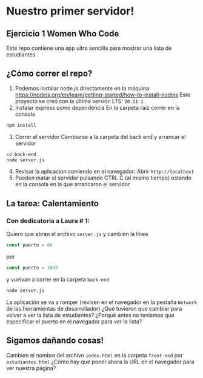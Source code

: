 # Nuestro primer servidor!
## Ejercicio 1 Women Who Code
Este repo contiene una app ultra sencilla para mostrar una lista de estudiantes

## ¿Cómo correr el repo?
1. Podemos instalar node.js directamente en la máquina: https://nodejs.org/en/learn/getting-started/how-to-install-nodejs
Este proyecto se creó con la última versión LTS: `20.11.1`
2. Instalar express como dependencia
En la carpeta raíz correr en la consola
```bash
npm install
```
3. Correr el servidor
Cambiarse a la carpeta del back end y arrancar el servidor
```bash
cd back-end
node server.js
```
4. Revisar la aplicacion corriendo en el navegador: Abrir `http://localhost`
5. Pueden matar el servidor pulsando CTRL C (al mismo tiempo) estando en la consola en la que arrancaron el servidor

## La tarea: Calentamiento
### Con dedicatoria a Laura # 1:
Quiero que abran el archivo `server.js` y cambien la línea
```javascript
const puerto = 80
```
por
```javascript
const puerto = 3000
```
y vuelvan a correr en la carpeta `back-end`
```bash
node server.js
```
La aplicación se va a romper (revisen en el navegador en la pestaña `Network` de las herramientas de desarrollador)
¿Qué tuvieron que cambiar para volver a ver la lista de estudiantes?
¿Porqué antes no teníamos que especificar el puerto en el navegador para ver la lista?

## Sigamos dañando cosas!
Cambien el nombre del archivo `index.html` en la carpeta `front-end` por `estudiantes.html`
¿Cómo hay que poner ahora la URL en el navegador para ver nuestra página?